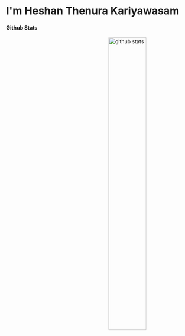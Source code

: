 # I'm Heshan Thenura Kariyawasam 

#### Github Stats
<img src="https://github-readme-stats.vercel.app/api?username=heshanthenur}&show_icons=true&theme=gotham" alt="github stats" width="45%" align="right"/>


